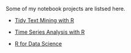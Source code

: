 
Some of my notebook projects are listsed here. 

- [Tidy Text Mining with R](https://enixam.github.io/tidy-text-mining/)

- [Time Series Analysis with R](https://enixam.github.io/fpp/)

- [R for Data Science](https://enixam.github.io/rfordatascience/)
